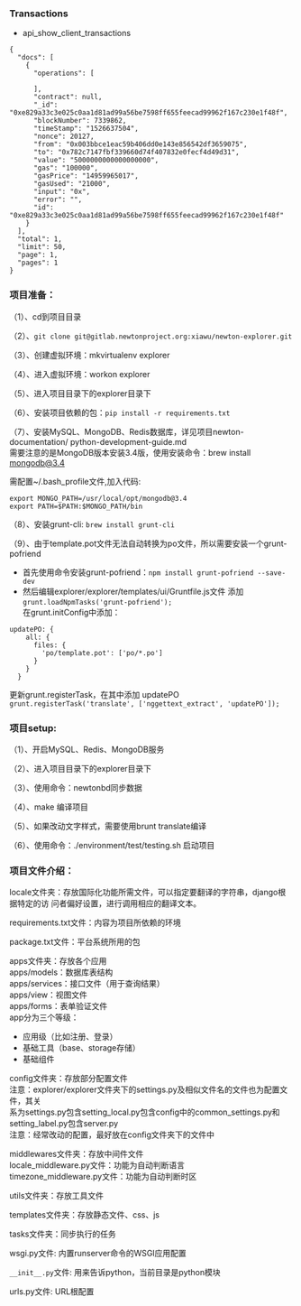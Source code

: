 ### Transactions ###
- api_show_client_transactions
```
{
  "docs": [
    {
      "operations": [
        
      ],
      "contract": null,
      "_id": "0xe829a33c3e025c0aa1d81ad99a56be7598ff655feecad99962f167c230e1f48f",
      "blockNumber": 7339862,
      "timeStamp": "1526637504",
      "nonce": 20127,
      "from": "0x003bbce1eac59b406dd0e143e856542df3659075",
      "to": "0x782c7147fbf339660d74f407832e0fecf4d49d31",
      "value": "5000000000000000000",
      "gas": "100000",
      "gasPrice": "14959965017",
      "gasUsed": "21000",
      "input": "0x",
      "error": "",
      "id": "0xe829a33c3e025c0aa1d81ad99a56be7598ff655feecad99962f167c230e1f48f"
    }
  ],
  "total": 1,
  "limit": 50,
  "page": 1,
  "pages": 1
}
```


### 项目准备： ###
（1）、cd到项目目录

（2）、`git clone git@gitlab.newtonproject.org:xiawu/newton-explorer.git` 

（3）、创建虚拟环境：mkvirtualenv explorer  

（4）、进入虚拟环境：workon explorer  

（5）、进入项目目录下的explorer目录下  

（6）、安装项目依赖的包：`pip install -r requirements.txt`  

（7）、安装MySQL、MongoDB、Redis数据库，详见项目newton-documentation/ python-development-guide.md  
需要注意的是MongoDB版本安装3.4版，使用安装命令：brew install mongodb@3.4

需配置~/.bash_profile文件,加入代码:
```
export MONGO_PATH=/usr/local/opt/mongodb@3.4
export PATH=$PATH:$MONGO_PATH/bin
```

（8）、安装grunt-cli:
`brew install grunt-cli`

（9）、由于template.pot文件无法自动转换为po文件，所以需要安装一个grunt-pofriend  
- 首先使用命令安装grunt-pofriend：`npm install grunt-pofriend --save-dev`
- 然后编辑explorer/explorer/templates/ui/Gruntfile.js文件
添加`grunt.loadNpmTasks('grunt-pofriend');`  
在grunt.initConfig中添加：  
```
updatePO: {
    all: {
      files: {
        'po/template.pot': ['po/*.po']
      }
    }
  }
```
更新grunt.registerTask，在其中添加 updatePO  
`grunt.registerTask('translate', ['nggettext_extract', 'updatePO']);`


### 项目setup: ###
（1）、开启MySQL、Redis、MongoDB服务  

（2）、进入项目目录下的explorer目录下  

（3）、使用命令：newtonbd同步数据  

（4）、make 编译项目  

（5）、如果改动文字样式，需要使用brunt translate编译

（6）、使用命令：./environment/test/testing.sh 启动项目


### 项目文件介绍： ###
locale文件夹：存放国际化功能所需文件，可以指定要翻译的字符串，django根据特定的访
问者偏好设置，进行调用相应的翻译文本。

requirements.txt文件：内容为项目所依赖的环境

package.txt文件：平台系统所用的包

apps文件夹：存放各个应用  
apps/models：数据库表结构  
apps/services：接口文件（用于查询结果）  
apps/view：视图文件  
apps/forms：表单验证文件  
app分为三个等级：
- 应用级（比如注册、登录）
- 基础工具（base、storage存储）
- 基础组件


config文件夹：存放部分配置文件  
注意：explorer/explorer文件夹下的settings.py及相似文件名的文件也为配置文件，其关  
系为settings.py包含setting_local.py包含config中的common_settings.py和  
setting_label.py包含server.py  
注意：经常改动的配置，最好放在config文件夹下的文件中

middlewares文件夹：存放中间件文件  
locale_middleware.py文件：功能为自动判断语言  
timezone_middleware.py文件：功能为自动判断时区  

utils文件夹：存放工具文件

templates文件夹：存放静态文件、css、js

tasks文件夹：同步执行的任务

wsgi.py文件: 内置runserver命令的WSGI应用配置

`__init__.py`文件: 用来告诉python，当前目录是python模块

urls.py文件: URL根配置




